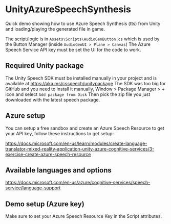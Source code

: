 # UnityAzureSpeechSynthesis

Quick demo showing how to use Azure Speech Synthesis (tts) from Unity and loading/playing the generated file in game.

The script/logic is in `Assets\Scripts\AudioGenButton.cs` which is used by the Button Manager (inside `AudioGenUI > Plane > Canvas`)
The Azure Speech Service API key must be set the UI for the code to work.

## Required Unity package

The Unity Speech SDK must be installed manually in your project and is available at https://aka.ms/csspeech/unitypackage
The SDK was too big for GitHub and you need to install it manually, Window > Package Manager > + icon and select `Add package from Disk` Then pick the zip file you just downloaded with the latest speech package.

## Azure setup

You can setup a free sandbox and create an Azure Speech Resource to get your API key, follow these instructions to get setup:

https://docs.microsoft.com/en-us/learn/modules/create-language-translator-mixed-reality-application-unity-azure-cognitive-services/3-exercise-create-azure-speech-resource

## Available languages and options

https://docs.microsoft.com/en-us/azure/cognitive-services/speech-service/language-support

## Demo setup (Azure key)

Make sure to set your Azure Speech Resource Key in the Script attributes.

